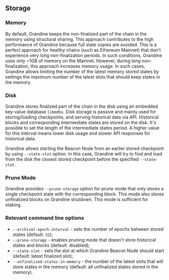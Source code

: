 ## Storage

### Memory

By default, Grandine keeps the non-finalized part of the chain in the memory using structural sharing. This approach contributes to the high performance of Grandine because full state copies are avoided. This is a perfect approach for healthy chains (such as Ethereum Mainnet) that don't experience very long non-finalization periods. In such conditions, Grandine uses only ~1GB of memory on the Mainnet. However, during long non-finalization, this approach increases memory usage. In such cases, Grandine allows limiting the number of the latest memory stored states by settings the maximum number of the latest slots that should keep states in the memory.

### Disk

Grandine stores finalized part of the chain in the disk using an embedded key-value database `libmdbx`. Disk storage is passive and mainly used for storing/loading checkpoints, and serving historical data via API. Historical blocks and corresponding intermediate states are stored on the disk. It's possible to set the length of the intermediate states period. A higher value for this interval means lower disk usage and slower API responses for historical data.

Grandine allows starting the Beacon Node from an earlier stored checkpoint by using `--state-slot` option. In this case, Grandine will try to find and load from the disk the closest stored checkpoint before the specified `--state-slot`.

### Prune Mode

Grandine provides `--prune-storage` option for prune mode that only stores a single checkpoint state with the corresponding block. This mode also stores unfinalized blocks on Grandine shutdown. This mode is sufficient for staking.

### Relevant command line options

* `--archival-epoch-interval` - sets the number of epochs between stored states (default: `32`);
* `--prune-storage` - enables pruning mode that doesn't store historical states and blocks (default: disabled);
* `--state-slot` - sets the slot at which Grandine Beacon Node should start (default: latest finalized slot);
* `--unfinalized-states-in-memory` - the number of the latest slots that will store states in the memory (default: all unfinalized states stored in the memory).
